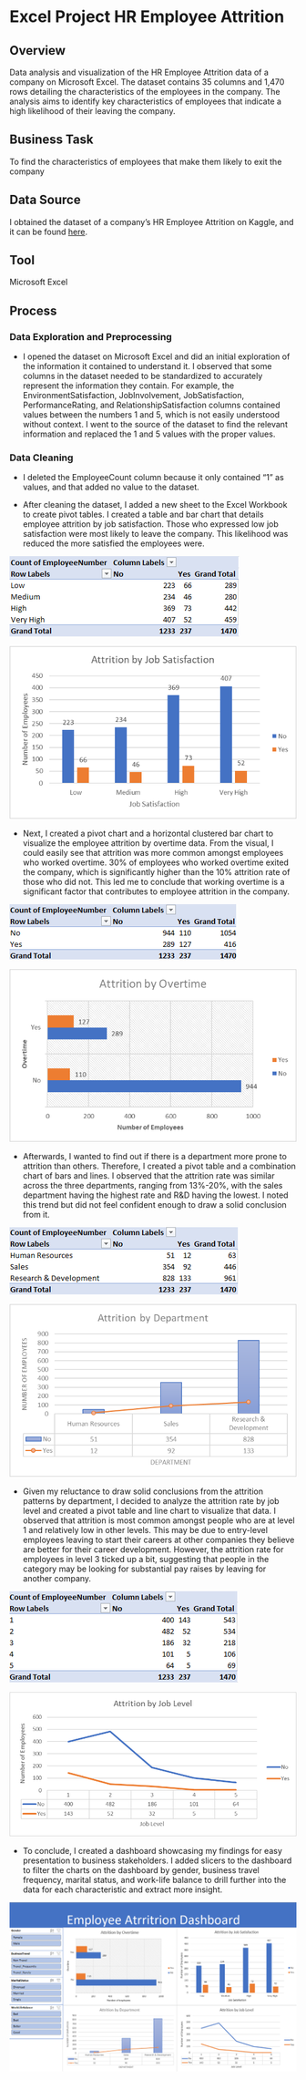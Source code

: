 # Excel Project HR Employee Attrition

## Overview

Data analysis and visualization of the HR Employee Attrition data of a company on Microsoft Excel. The dataset contains 35 columns and 1,470 rows detailing the characteristics of the employees in the company. The analysis aims to identify key characteristics of employees that indicate a high likelihood of their leaving the company.

## Business Task

To find the characteristics of employees that make them likely to exit the company

## Data Source

I obtained the dataset of a company’s HR Employee Attrition on Kaggle, and it can be found [here](https://www.kaggle.com/datasets/patelprashant/employee-attrition). 

## Tool

Microsoft Excel

## Process

### Data Exploration and Preprocessing

* I opened the dataset on Microsoft Excel and did an initial exploration of the information it contained to understand it. I observed that some columns in the dataset needed to be standardized to accurately represent the information they contain. For example, the EnvironmentSatisfaction, JobInvolvement, JobSatisfaction, PerformanceRating, and RelationshipSatisfaction columns contained values between the numbers 1 and 5, which is not easily understood without context. I went to the source of the dataset to find the relevant information and replaced the 1 and 5 values with the proper values.

### Data Cleaning

* I deleted the EmployeeCount column because it only contained “1” as values, and that added no value to the dataset.

* After cleaning the dataset, I added a new sheet to the Excel Workbook to create pivot tables. I created a table and bar chart that details employee attrition by job satisfaction. Those who expressed low job satisfaction were most likely to leave the company. This likelihood was reduced the more satisfied the employees were.

![image alt](https://github.com/jefferyokpala/Excel-Project-HR-Employee-Attrition/blob/main/images/image6.png?raw=true)

![image alt](https://github.com/jefferyokpala/Excel-Project-HR-Employee-Attrition/blob/main/images/image7.png?raw=true)

* Next, I created a pivot chart and a horizontal clustered bar chart to visualize the employee attrition by overtime data. From the visual, I could easily see that attrition was more common amongst employees who worked overtime. 30% of employees who worked overtime exited the company, which is significantly higher than the 10% attrition rate of those who did not. This led me to conclude that working overtime is a significant factor that contributes to employee attrition in the company.

![image alt](https://github.com/jefferyokpala/Excel-Project-HR-Employee-Attrition/blob/main/images/image9.png?raw=true)

![image alt](https://github.com/jefferyokpala/Excel-Project-HR-Employee-Attrition/blob/main/images/image4.png?raw=true)

* Afterwards, I wanted to find out if there is a department more prone to attrition than others. Therefore, I created a pivot table and a combination chart of bars and lines. I observed that the attrition rate was similar across the three departments, ranging from 13%-20%, with the sales department having the highest rate and R&D having the lowest.  I noted this trend but did not feel confident enough to draw a solid conclusion from it.

![image alt](https://github.com/jefferyokpala/Excel-Project-HR-Employee-Attrition/blob/main/images/image3.png?raw=true)

![image alt](https://github.com/jefferyokpala/Excel-Project-HR-Employee-Attrition/blob/main/images/image2.png?raw=true)

* Given my reluctance to draw solid conclusions from the attrition patterns by department, I decided to analyze the attrition rate by job level and created a pivot table and line chart to visualize that data. I observed that attrition is most common amongst people who are at level 1 and relatively low in other levels. This may be due to entry-level employees leaving to start their careers at other companies they believe are better for their career development. However, the attrition rate for employees in level 3 ticked up a bit, suggesting that people in the category may be looking for substantial pay raises by leaving for another company.

![image alt](https://github.com/jefferyokpala/Excel-Project-HR-Employee-Attrition/blob/main/images/image8.png?raw=true)

![image alt](https://github.com/jefferyokpala/Excel-Project-HR-Employee-Attrition/blob/main/images/image5.png?raw=true)

* To conclude, I created a dashboard showcasing my findings for easy presentation to business stakeholders. I added slicers to the dashboard to filter the charts on the dashboard by gender, business travel frequency, marital status, and work-life balance to drill further into the data for each characteristic and extract more insight.

![image alt](https://github.com/jefferyokpala/Excel-Project-HR-Employee-Attrition/blob/main/images/image1.png?raw=true)
